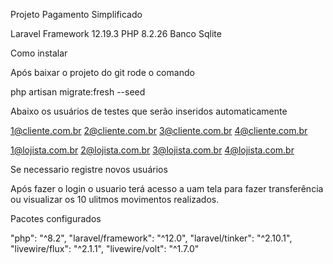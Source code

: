 Projeto Pagamento Simplificado

Laravel Framework 12.19.3
PHP 8.2.26
Banco Sqlite

Como instalar

Após baixar o projeto do git rode o comando

php artisan migrate:fresh --seed     

Abaixo os usuários de testes que serão inseridos automaticamente

1@cliente.com.br
2@cliente.com.br
3@cliente.com.br
4@cliente.com.br

1@lojista.com.br
2@lojista.com.br
3@lojista.com.br
4@lojista.com.br

Se necessario registre novos usuários

Após fazer o login o usuario terá acesso a uam tela para fazer transferência ou visualizar os 10 ulitmos movimentos realizados.

Pacotes  configurados

"php": "^8.2",
"laravel/framework": "^12.0",
"laravel/tinker": "^2.10.1",
"livewire/flux": "^2.1.1",
"livewire/volt": "^1.7.0"
